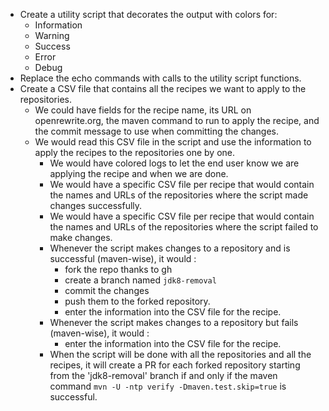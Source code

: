 * Create a utility script that decorates the output with colors for:
  * Information
  * Warning
  * Success
  * Error
  * Debug
* Replace the echo commands with calls to the utility script functions. 
* Create a CSV file that contains all the recipes we want to apply to the repositories.
  * We could have fields for the recipe name, its URL on openrewrite.org, the maven command to run to apply the recipe, and the commit message to use when committing the changes.
  * We would read this CSV file in the script and use the information to apply the recipes to the repositories one by one.
    * We would have colored logs to let the end user know we are applying the recipe and when we are done.
    * We would have a specific CSV file per recipe that would contain the names and URLs of the repositories where the script made changes successfully.
    * We would have a specific CSV file per recipe that would contain the names and URLs of the repositories where the script failed to make changes.
    * Whenever the script makes changes to a repository and is successful (maven-wise), it would :
      * fork the repo thanks to gh
      * create a branch named `jdk8-removal`
      * commit the changes
      * push them to the forked repository.
      * enter the information into the CSV file for the recipe.
    * Whenever the script makes changes to a repository but fails (maven-wise), it would :
      * enter the information into the CSV file for the recipe.
    * When the script will be done with all the repositories and all the recipes, it will create a PR for each forked repository starting from the 'jdk8-removal' branch if and only if the maven command  `mvn -U -ntp verify -Dmaven.test.skip=true` is successful.